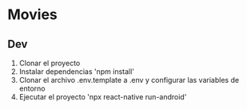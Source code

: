 # Movies


## Dev

1. Clonar el proyecto
2. Instalar dependencias 'npm install'
3. Clonar el archivo .env.template a .env y configurar las variables de entorno
4. Ejecutar el proyecto 'npx react-native run-android'
